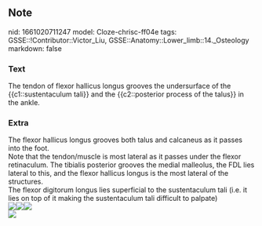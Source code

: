 ## Note
nid: 1661020711247
model: Cloze-chrisc-ff04e
tags: GSSE::!Contributor::Victor_Liu, GSSE::Anatomy::Lower_limb::14._Osteology
markdown: false

### Text
The tendon of flexor hallicus longus grooves the undersurface of the {{c1::sustentaculum tali}} and the {{c2::posterior process of the talus}} in the ankle.

### Extra
<div>
  The flexor hallicus longus grooves both talus and calcaneus as it
  passes into the foot.
  <div>
    Note that the tendon/muscle is most lateral as it passes under
    the flexor retinaculum. The tibialis posterior grooves the
    medial malleolus, the FDL lies lateral to this, and the flexor
    hallicus longus is the most lateral of the structures.
  </div>
  <div>
    The flexor digitorum longus lies superficial to the
    sustentaculum tali (i.e. it lies on top of it making the
    sustentaculum tali difficult to palpate)
  </div>
</div>
<div><img src=
"paste-b2c6770c257e7f74382fdbd03fe1f63130aa1c85.jpg"><img src= 
"paste-e5856433f75e267105c6d91a77843d8f75c6546e.jpg"><img src= 
"paste-7e4b940bf3cdbb97cffd403c1330eb7653cd55fd.jpg"></div>
<div>
  <div><img src=
  "paste-910acebf3714f73d6ab16b46f036acbc8c7e46c3.jpg"></div>
</div>
